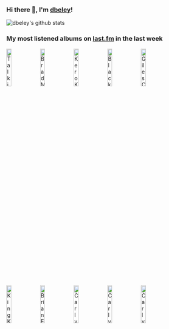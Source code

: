 ### Hi there 👋, I'm [dbeley](https://dbeley.ovh/en)!

![dbeley's github stats](https://github-readme-stats.vercel.app/api?username=dbeley)

### My most listened albums on [last.fm](https://www.last.fm/user/d_beley) in the last week

[<img src='https://lastfm.freetls.fastly.net/i/u/300x300/90bba62b69e784f77daa41d94ad2eef6.jpg' width='16%' height='16%' alt='Talking Heads - Stop Making Sense'>](https://www.last.fm/music/talking%2bheads/stop%2bmaking%2bsense)&nbsp;
[<img src='https://lastfm.freetls.fastly.net/i/u/300x300/f76fb79ea21151a98679ec398798bd4e.jpg' width='16%' height='16%' alt='Brad Mehldau - Your Mother Should Know: Brad Mehldau Plays The Beatles'>](https://www.last.fm/music/brad%2bmehldau/your%2bmother%2bshould%2bknow%253a%2bbrad%2bmehldau%2bplays%2bthe%2bbeatles)&nbsp;
[<img src='https://lastfm.freetls.fastly.net/i/u/300x300/9050bc1bbd7d514eb0f744732ec6e01c.jpg' width='16%' height='16%' alt='Kero Kero Bonito - Civilisation'>](https://www.last.fm/music/kero%2bkero%2bbonito/civilisation)&nbsp;
[<img src='https://lastfm.freetls.fastly.net/i/u/300x300/1f17c2caf98fd2e7336a06956c7fd574.jpg' width='16%' height='16%' alt='Black Sabbath - Black Sabbath'>](https://www.last.fm/music/black%2bsabbath/black%2bsabbath)&nbsp;
[<img src='https://lastfm.freetls.fastly.net/i/u/300x300/993cbaa92fae6cd4acb94b21ec14b7a8.jpg' width='16%' height='16%' alt='Giles Corey - Giles Corey'>](https://www.last.fm/music/giles%2bcorey/giles%2bcorey)&nbsp;
<br>
[<img src='https://lastfm.freetls.fastly.net/i/u/300x300/f01256f02989c3ff607a9f42543fa7bf.png' width='16%' height='16%' alt='King Krule - Space Heavy'>](https://www.last.fm/music/king%2bkrule/space%2bheavy)&nbsp;
[<img src='https://lastfm.freetls.fastly.net/i/u/300x300/e0a685eed9394807a84cd2afb52afade.png' width='16%' height='16%' alt='Brian Eno & David Byrne - My Life in the Bush of Ghosts'>](https://www.last.fm/music/brian%2beno%2b%2526%2bdavid%2bbyrne/my%2blife%2bin%2bthe%2bbush%2bof%2bghosts)&nbsp;
[<img src='https://lastfm.freetls.fastly.net/i/u/300x300/4af31a783ede9676743e85db2efb2d4c.png' width='16%' height='16%' alt='Carly Rae Jepsen - Dedicated'>](https://www.last.fm/music/carly%2brae%2bjepsen/dedicated)&nbsp;
[<img src='https://lastfm.freetls.fastly.net/i/u/300x300/afbc84e5a864dcffb2e4e328856caf10.jpg' width='16%' height='16%' alt='Carly Rae Jepsen - Dedicated Side B'>](https://www.last.fm/music/carly%2brae%2bjepsen/dedicated%2bside%2bb)&nbsp;
[<img src='https://lastfm.freetls.fastly.net/i/u/300x300/7a92cb6d1dd1bbc93ed975c525d862a7.png' width='16%' height='16%' alt='Carly Rae Jepsen - E•MO•TION'>](https://www.last.fm/music/carly%2brae%2bjepsen/e%25e2%2580%25a2mo%25e2%2580%25a2tion)&nbsp;
<br>
